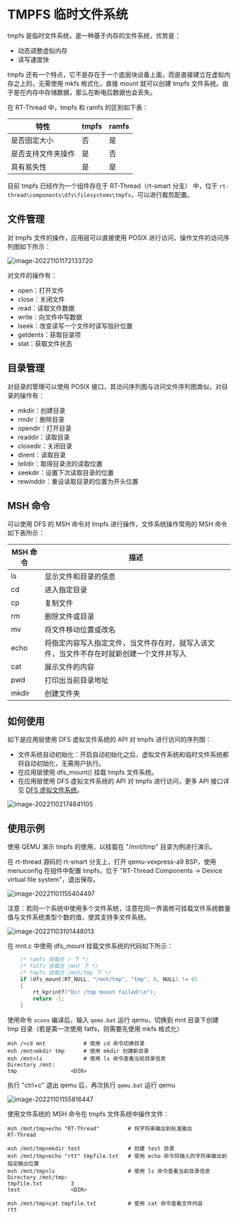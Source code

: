 # TMPFS 临时文件系统

tmpfs 是临时文件系统，是一种基于内存的文件系统，优势是：

- 动态调整虚拟内存
- 读写速度快

tmpfs 还有一个特点，它不是存在于一个底层块设备上面，而是直接建立在虚拟内存之上的，无需使用 mkfs 格式化，直接 mount 就可以创建 tmpfs 文件系统。由于是在内存中存储数据，那么在断电后数据也会丢失。

在 RT-Thread 中，tmpfs 和 ramfs 的区别如下表：

| 特性                   | tmpfs            | ramfs               |
| --------------------- | ---------------- | -------------------- |
| 是否固定大小           | 否                 | 是                 |
| 是否支持文件夹操作      | 是                 | 否                  |
| 具有易失性            | 是                 | 是                   |

目前 tmpfs 已经作为一个组件存在于 RT-Thread（rt-smart 分支） 中，位于 `rt-thread\components\dfs\filesystems\tmpfs`，可以进行裁剪配置。

## 文件管理

对 tmpfs 文件的操作，应用层可以直接使用 POSIX 进行访问，操作文件的访问序列图如下所示：

![image-20221101172133720](figures/uml-file.png)

对文件的操作有：

- open：打开文件
- close：关闭文件
- read：读取文件数据
- write：向文件中写数据
- lseek：改变读写一个文件时读写指针位置
- getdents：获取目录项
- stat：获取文件状态

## 目录管理

对目录的管理可以使用 POSIX 接口，其访问序列图与访问文件序列图类似，对目录的操作有：

- mkdir：创建目录
- rmdir：删除目录
- opendir：打开目录
- readdir：读取目录
- closedir：关闭目录
- dirent：读取目录
- telldir：取得目录流的读取位置
- seekdir：设置下次读取目录的位置
- rewinddir：重设读取目录的位置为开头位置

## MSH 命令

可以使用 DFS 的 MSH 命令对 tmpfs 进行操作，文件系统操作常用的 MSH 命令如下表所示：

| MSH 命令 | 描述                                                         |
| -------- | ------------------------------------------------------------ |
| ls       | 显示文件和目录的信息                                         |
| cd       | 进入指定目录                                                 |
| cp       | 复制文件                                                     |
| rm       | 删除文件或目录                                               |
| mv       | 将文件移动位置或改名                                         |
| echo     | 将指定内容写入指定文件，当文件存在时，就写入该文件，当文件不存在时就新创建一个文件并写入 |
| cat      | 展示文件的内容                                               |
| pwd      | 打印出当前目录地址                                           |
| mkdir    | 创建文件夹                                                   |

## 如何使用

如下是应用层使用 DFS 虚拟文件系统的 API 对 tmpfs 进行访问的序列图：

- 文件系统自动初始化：开启自动初始化之后，虚拟文件系统和临时文件系统都将自动初始化，无需用户执行。
- 在应用层使用 dfs_mount() 挂载 tmpfs 文件系统。
- 在应用层使用 DFS 虚拟文件系统的 API 对 tmpfs 进行访问，更多 API 接口详见 [DFS 虚拟文件系统](https://www.rt-thread.org/document/site/#/rt-thread-version/rt-thread-standard/programming-manual/filesystem/filesystem)。

![image-20221102174841105](figures/uml-1.png)

## 使用示例

使用 QEMU 演示 tmpfs 的使用，以挂载在 "/mnt/tmp" 目录为例进行演示。

在 rt-thread 源码的 rt-smart 分支上，打开 qemu-vexpress-a9 BSP，使用 menuconfig 在组件中配置 tmpfs，位于 "RT-Thread Components → Device virtual file system"，退出保存。

![image-20221101155404497](figures/menuconfig.png)

注意：若同一个系统中使用多个文件系统，注意在同一界面修可挂载文件系统数量值与文件系统类型个数的值，使其支持多文件系统。

![image-20221103101448013](figures/dfs-config.png)

在 mnt.c 中使用 dfs_mount 挂载文件系统的代码如下所示：

```c
	/* romfs 挂载在 / 下 */
	/* fatfs 挂载在 /mnt 下 */
	/* tmpfs 挂载在 /mnt/tmp 下 */
    if (dfs_mount(RT_NULL, "/mnt/tmp", "tmp", 0, NULL) != 0)
    {
        rt_kprintf("Dir /tmp mount failed!\n");
        return -1;
    }
```

使用命令 `scons` 编译后，输入 `qemu.bat` 运行 qemu，切换到 mnt 目录下创建 tmp 目录（若是第一次使用 fatfs，则需要先使用 mkfs 格式化）

```shell
msh />cd mnt            # 使用 cd 命令切换目录
msh /mnt>mkdir tmp      # 使用 mkdir 创建新目录
msh /mnt>ls             # 使用 ls 命令查看当前目录信息
Directory /mnt:
tmp                 <DIR>
```

执行 "ctrl+c" 退出 qemu 后，再次执行 `qemu.bat` 运行 qemu

![image-20221101155816447](figures/qemu-run.png)

使用文件系统的 MSH 命令在 tmpfs 文件系统中操作文件：

```shell
msh /mnt/tmp>echo "RT-Thread"         # 将字符串输出到标准输出
RT-Thread

msh /mnt/tmp>mkdir test               # 创建 test 目录
msh /mnt/tmp>echo "rtt" tmpfile.txt   # 使用 echo 命令将输入的字符串输出到指定输出位置
msh /mnt/tmp>ls                       # 使用 ls 命令查看当前目录信息
Directory /mnt/tmp:
tmpfile.txt         3
test                <DIR>

msh /mnt/tmp>cat tmpfile.txt          # 使用 cat 命令查看文件内容
rtt
```

